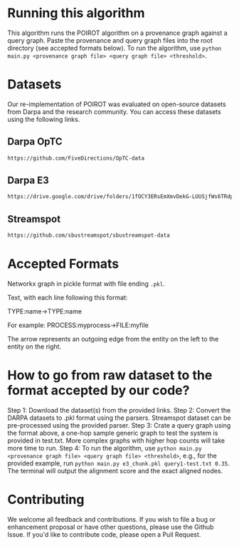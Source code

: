 # Running this algorithm

This algorithm runs the POIROT algorithm on a provenance graph against a query graph. Paste the provenance and query graph files into the root directory (see accepted formats below). To run the algorithm, use `python main.py <provenance graph file> <query graph file> <threshold>`.

# Datasets
Our re-implementation of POIROT was evaluated on open-source datasets from Darpa and the research community. You can access these datasets using the following links.

## Darpa OpTC
```bash
https://github.com/FiveDirections/OpTC-data
```

## Darpa E3
```bash
https://drive.google.com/drive/folders/1fOCY3ERsEmXmvDekG-LUUSjfWs6TRdp
```

## Streamspot
```bash
https://github.com/sbustreamspot/sbustreamspot-data
```

# Accepted Formats
Networkx graph in pickle format with file ending `.pkl`.

Text, with each line following this format:

TYPE:name->TYPE:name

For example:
PROCESS:myprocess->FILE:myfile

The arrow represents an outgoing edge from the entity on the left to the entity on the right.

# How to go from raw dataset to the format accepted by our code?

Step 1: Download the dataset(s) from the provided links.
Step 2: Convert the DARPA datasets to .pkl format using the parsers. Streamspot dataset can be pre-processed using the provided parser.
Step 3: Crate a query graph using the format above, a one-hop sample generic graph to test the system is provided in test.txt. More complex graphs with higher hop counts will take more time to run.
Step 4: To run the algorithm, use `python main.py <provenance graph file> <query graph file> <threshold>`, e.g., for the provided example, run `python main.py e3_chunk.pkl query1-test.txt 0.35`. 
The terminal will output the alignment score and the exact aligned nodes.


# Contributing

We welcome all feedback and contributions. If you wish to file a bug or enhancement proposal or have other questions, please use the Github Issue. If you'd like to contribute code, please open a Pull Request.

